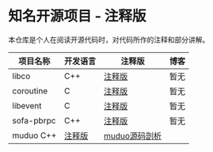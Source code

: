 # 知名开源项目 - 注释版

本仓库是个人在阅读开源代码时，对代码所作的注释和部分讲解。

| 项目名称 | 开发语言 | 注释版 | 博客 |
| ------| ------ | ------ | ------ |
| libco | C++ |[注释版](https://github.com/chenyahui/annotated_code/tree/master/libco)| 暂无 | 
| coroutine | C |[注释版](https://github.com/chenyahui/annotated_code/tree/master/coroutine)| 暂无 | 
| libevent | C |[注释版](https://github.com/chenyahui/annotated_code/tree/master/libevent)| 暂无 |
| sofa-pbrpc | C++ |[注释版](https://github.com/chenyahui/annotated_code/tree/master/sofa-pbrpc)| 暂无 |
| muduo C++ |[注释版](https://github.com/chenyahui/annotated_code/tree/master/muduo)| [muduo源码剖析](http://cyhone.com/2018/06/12/analysis-of-muduo/) |
